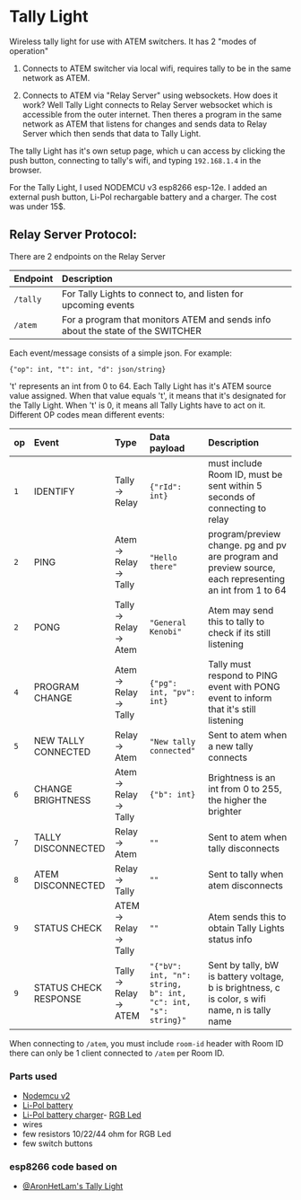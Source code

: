 
# Tally Light

Wireless tally light for use with ATEM switchers. 
It has 2 "modes of operation"

1) Connects to ATEM switcher via local wifi, requires tally to be in the same network as ATEM.

2) Connects to ATEM via "Relay Server" using websockets.
How does it work? Well Tally Light connects to Relay Server websocket which is accessible from the outer internet. Then theres a program in the same network as ATEM that listens for changes and sends data to Relay Server which then sends that data to Tally Light.


The tally Light has it's own setup page, which u can access by clicking the push button, connecting to tally's wifi, and typing `192.168.1.4` in the browser.

For the Tally Light, I used NODEMCU v3 esp8266 esp-12e. I added an external push button, Li-Pol rechargable battery and a charger. The cost was under 15$.






## Relay Server Protocol:
There are 2 endpoints on the Relay Server


| Endpoint  | Description                                                                     |
| :-------- | :------------------------------------------------------------------------------ |
| `/tally`  | For Tally Lights to connect to, and listen for upcoming events                  |
| `/atem`   | For a program that monitors ATEM and sends info about the state of the SWITCHER |


Each event/message consists of a simple json. For example:
```
{"op": int, "t": int, "d": json/string}
```
't' represents an int from 0 to 64. Each Tally Light has it's ATEM source value assigned. When that value equals 't', 
it means that it's designated for the Tally Light. When 't' is 0, it means all Tally Lights have to act on it.
Different OP codes mean different events:


| op  | Event                 | Type                   | Data payload                                                   | Description                                                                                                      |
|:----|:----------------------|:-----------------------|:---------------------------------------------------------------|:-----------------------------------------------------------------------------------------------------------------|
| `1` | IDENTIFY              | Tally -> Relay         | `{"rId": int}`                                               | must include Room ID, must be sent within 5 seconds of connecting to relay                                       |
| `2` | PING                  | Atem -> Relay -> Tally | `"Hello there"`                                                | program/preview change. pg and pv are program and preview source, each representing an int from 1 to 64          
| `2` | PONG                  | Tally -> Relay -> Atem | `"General Kenobi"`                                             | Atem may send this to tally to check if its still listening                                                      |
| `4` | PROGRAM CHANGE        | Atem -> Relay -> Tally | `{"pg": int, "pv": int}`                                       | Tally must respond to PING event with PONG event to inform that it's still listening                             |
| `5` | NEW TALLY CONNECTED   | Relay -> Atem          | `"New tally connected"`                                        | Sent to atem when a new tally connects                                                                           |
| `6` | CHANGE BRIGHTNESS     | Atem -> Relay -> Tally | `{"b": int}`                                                   | Brightness is an int from 0 to 255, the higher the brighter                                                      |
| `7` | TALLY DISCONNECTED    | Relay -> Atem          | `""`                                                           | Sent to atem when tally disconnects                                                                              |
| `8` | ATEM DISCONNECTED     | Relay -> Tally         | `""`                                                           | Sent to tally when atem disconnects                                                                              |
| `9` | STATUS CHECK          | ATEM -> Relay -> Tally | `""`                                                           | Atem sends this to obtain Tally Lights status info                                                               |
| `9` | STATUS CHECK RESPONSE | Tally -> Relay -> ATEM | `"{"bV": int, "n": string, b": int, "c": int, "s": string}"`   | Sent by tally, bW is battery voltage, b is brightness, c is color, s wifi name, n is tally name |

When connecting to `/atem`, you must include `room-id` header with Room ID 
there can only be 1 client connected to `/atem` per Room ID.

### Parts used
 - [Nodemcu v2](https://botland.com.pl/moduly-wifi-esp8266/4450-modul-wifi-esp-12e-nodemcu-v2-4mb-5903351241328.html)
 - [Li-Pol battery](https://botland.com.pl/akumulatory-li-pol-1s-37v/15613-akumulator-li-pol-akyga-1000mah-1s-37v-zlacze-jst-bec-gniazdo-48x30x7mm-5904422324230.html)
 - [Li-Pol battery charger](https://botland.com.pl/moduly-ladowania-lipol-usb-micro-usb/16979-ladowarka-li-pol-tp4056-pojedyncza-cela-1s-37v-usb-typ-c-z-zabezpieczeniami--5904422326708.html)- [RGB Led](https://botland.com.pl/diody-led-rgb/1667-dioda-led-5mm-rgb-matowa-wsp-katoda-5-szt-5903351244152.html)
 - wires
 - few resistors 10/22/44 ohm for RGB Led
 - few switch buttons
### esp8266 code based on

- [@AronHetLam's Tally Light](https://github.com/AronHetLam/ATEM_tally_light_with_ESP8266)

